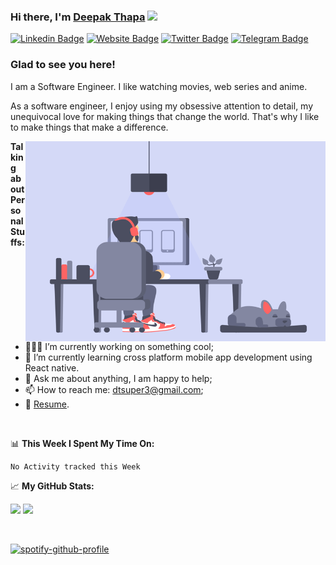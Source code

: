 ### Hi there, I'm <a href="https://www.deepakthapa.in/" target="_blank">Deepak Thapa</a> <img src="https://media.giphy.com/media/hvRJCLFzcasrR4ia7z/giphy.gif" width="25px">

[![Linkedin Badge](https://img.shields.io/badge/-LinkedIn-0e76a8?style=flat-square&logo=Linkedin&logoColor=white)](https://www.linkedin.com/in/deepak-thapa-381647148/)
[![Website Badge](https://img.shields.io/badge/Website-3b5998?style=flat-square&logo=google-chrome&logoColor=white)](https://www.ideepakthapa.com/)
[![Twitter Badge](https://img.shields.io/badge/-Twitter-00acee?style=flat-square&logo=Twitter&logoColor=white)](https://twitter.com/Deepak13307717)
[![Telegram Badge](https://img.shields.io/badge/-Telegram-0088cc?style=flat-square&logo=Telegram&logoColor=white)](https://t.me/dtsuper3)

### Glad to see you here! &nbsp;

I am a Software Engineer. I like watching movies, web series and anime.

As a software engineer, I enjoy using my obsessive attention to detail, my unequivocal love for making things that change the world. That's why I like to make things that make a difference.

<img align="right" alt="GIF" src="https://github.com/dtsuper3/dtsuper3/blob/main/anime.gif?raw=true" width="480" height="320" />
  

**Talking about Personal Stuffs:**

- 👨🏻‍💻 I’m currently working on something cool;
- 🚀 I’m currently learning cross platform mobile app development using React native.
- 💬 Ask me about anything, I am happy to help;
- 📫 How to reach me: dtsuper3@gmail.com;
- 📝 [Resume](https://www.deepakthapa.in/docs/Deepak-Thapa-Resume-Web-Developer.pdf).

</br>

📊 **This Week I Spent My Time On:**
<!--START_SECTION:waka-->
```text
No Activity tracked this Week
```
<!--END_SECTION:waka-->


📈 **My GitHub Stats:**

<p>
  <img height="180em" src="https://github-readme-stats.vercel.app/api?username=dtsuper3&show_icons=true&hide_border=true&&count_private=true&include_all_commits=true" />
  <img height="180em" src="https://github-readme-stats.vercel.app/api/top-langs/?username=dtsuper3&exclude_repo=KNN-Image-Classification&show_icons=true&hide_border=true&layout=compact&langs_count=8"/>
</p>

</br>

[![spotify-github-profile](https://spotify-github-profile.vercel.app/api/view?uid=l09fp9pgmj7uaozp0tsqbowvj&cover_image=true&theme=default&show_offline=false&background_color=121212&interchange=false&bar_color_cover=true)](https://github.com/kittinan/spotify-github-profile)
